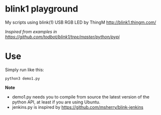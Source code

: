 # blink1 playground

My scripts using blink(1) USB RGB LED by ThingM http://blink1.thingm.com/

*Inspired from examples in https://github.com/todbot/blink1/tree/master/python/pypi*

# Use

Simply run like this:

	python3 demo1.py

**Note**

* demo1.py needs you to compile from source the latest version of the python API, at least if you are using Ubuntu. 
* jenkins.py is inspired by https://github.com/msherry/blink-jenkins
